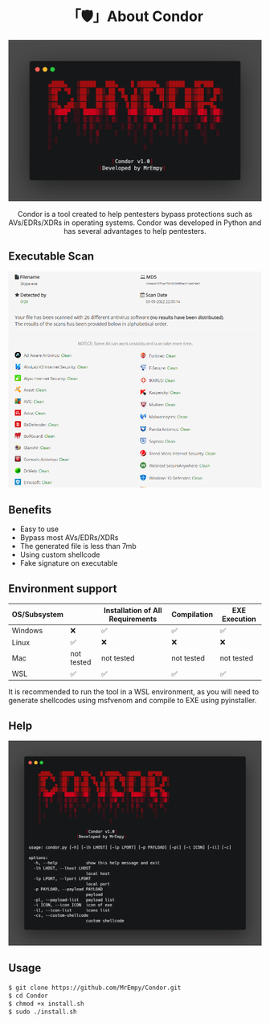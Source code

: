 <h1 align="center">「🛡️」About Condor</h1>

<p align="center"><img src="assets/banner.png"></p>

<p align="center">Condor is a tool created to help pentesters bypass protections such as AVs/EDRs/XDRs in operating systems. Condor was developed in Python and has several advantages to help pentesters.</p>

## Executable Scan

![](assets/scan.png)

## Benefits

* Easy to use
* Bypass most AVs/EDRs/XDRs
* The generated file is less than 7mb
* Using custom shellcode
* Fake signature on executable

## Environment support

| OS/Subsystem |  | Installation of All Requirements | Compilation | EXE Execution |
| ----------- | ----------- | ----------- | ----------- | ----------- |
| Windows | ❌ | ✅ | ✅ | ✅ |
| Linux | ✅ | ❌ | ❌ | ❌ |
| Mac | not tested | not tested | not tested | not tested |
| WSL | ✅ | ✅ | ✅ | ✅ |

It is recommended to run the tool in a WSL environment, as you will need to generate shellcodes using msfvenom and compile to EXE using pyinstaller.

## Help

![](assets/help.png)


## Usage

```
$ git clone https://github.com/MrEmpy/Condor.git
$ cd Condor
$ chmod +x install.sh
$ sudo ./install.sh
```
